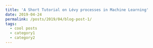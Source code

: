 ```yaml
---
title: 'A Short Tutorial on Lévy processes in Machine Learning'
date: 2019-04-24
permalink: /posts/2019/04/blog-post-1/
tags:
  - cool posts
  - category1
  - category2
---
```


<!---
* **Lévy process** is a continuous-time stochastic process $(X_t,t\ge 0)$
with

* **stationary increments**: $X_{t+s}-X_t$ has the same distribution as $X_s$ for all $t\ge 0, s\ge 0$,

* **independent increments**: $X_{t+s}-X_s$ and $X_s$ are independent for all $0\le s \le s+t$ ,

*  **c\`adl\`ag paths**: $t\mapsto X_t$ is a.s. right-continuous with left limits
--->

